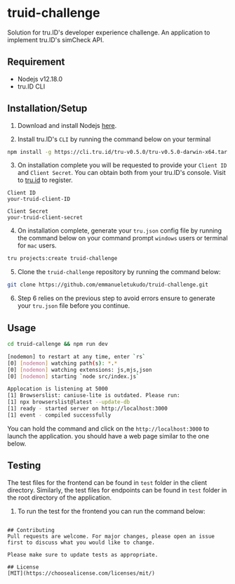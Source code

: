 # truid-challenge

Solution for tru.ID's developer experience challenge. An application to implement tru.ID's simCheck API.

## Requirement 
- Nodejs v12.18.0
- tru.ID CLI


## Installation/Setup

1. Download and install Nodejs [here](https://nodejs.org/en/download/).

2. Install tru.ID's `CLI` by running the command below on your terminal
```bash
npm install -g https://cli.tru.id/tru-v0.5.0/tru-v0.5.0-darwin-x64.tar.gz
```
3. On installation complete you will be requested to provide your `Client ID` and `Client Secret`. You can obtain both from your tru.ID's console. Visit to [tru.id](http://tru.id) to register.
```
Client ID
your-truid-client-ID

Client Secret
your-truid-client-secret
```
4. On installation complete, generate your `tru.json` config file by running the command below on your command prompt `windows` users or terminal for `mac` users.

```bash
tru projects:create truid-challenge
```

5. Clone the `truid-challenge` repository by running the command below:
```bash
git clone https://github.com/emmanueletukudo/truid-challenge.git
```
6. Step 6 relies on the previous step to avoid errors ensure to generate your `tru.json` file before you continue.

## Usage

```bash
cd truid-callenge && npm run dev

[nodemon] to restart at any time, enter `rs`
[0] [nodemon] watching path(s): *.*
[0] [nodemon] watching extensions: js,mjs,json
[0] [nodemon] starting `node src/index.js`

Applocation is listening at 5000
[1] Browserslist: caniuse-lite is outdated. Please run:
[1] npx browserslist@latest --update-db
[1] ready - started server on http://localhost:3000
[1] event - compiled successfully
```
You can hold the command and click on the `http://localhost:3000` to launch the application. you should have a web page similar to the one below.

## Testing
The test files for the frontend can be found in `test` folder in the client directory. Similarly, the test files for endpoints can be found in `test` folder in the root directory of the application.

1. To run the test for the frontend you can run the command below:
```

## Contributing
Pull requests are welcome. For major changes, please open an issue first to discuss what you would like to change.

Please make sure to update tests as appropriate.

## License
[MIT](https://choosealicense.com/licenses/mit/)
